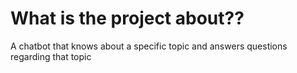 # What is the project about??

A chatbot that knows about a specific topic and answers questions regarding that topic